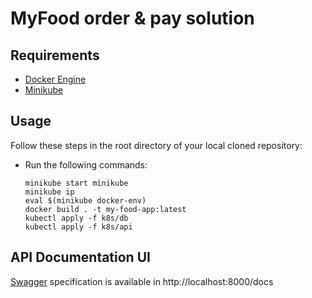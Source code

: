 # MyFood order & pay solution
## Requirements
- [Docker Engine](https://docs.docker.com/engine/install/)
- [Minikube](https://minikube.sigs.k8s.io/docs/start/)
## Usage
Follow these steps in the root directory of your local cloned repository:
- Run the following commands:
    ```
    minikube start minikube
    minikube ip
    eval $(minikube docker-env)
    docker build . -t my-food-app:latest
    kubectl apply -f k8s/db
    kubectl apply -f k8s/api
    ```
## API Documentation UI
[Swagger](https://swagger.io/tools/swagger-ui/) specification is available in http://localhost:8000/docs
